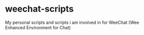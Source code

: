 weechat-scripts
===============

My personal scripts and scripts i am involved in for WeeChat (Wee Enhanced Environment for Chat)
